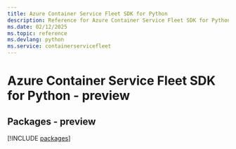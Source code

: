 ```yaml
---
title: Azure Container Service Fleet SDK for Python
description: Reference for Azure Container Service Fleet SDK for Python
ms.date: 02/12/2025
ms.topic: reference
ms.devlang: python
ms.service: containerservicefleet
---
```

# Azure Container Service Fleet SDK for Python - preview
## Packages - preview
[!INCLUDE [packages](container-service-fleet-index.md)]